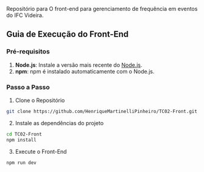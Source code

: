 Repositório para O front-end para gerenciamento de frequência em eventos do IFC Videira.

## Guia de Execução do Front-End

### Pré-requisitos

1. **Node.js**: Instale a versão mais recente do [Node.js](https://nodejs.org/).
2. **npm**: npm é instalado automaticamente com o Node.js.

### Passo a Passo

1. Clone o Repositório

```bash
git clone https://github.com/HenriqueMartinelliPinheiro/TC02-Front.git
```

2. Instale as dependências do projeto

```bash
cd TC02-Front
npm install
```

3. Execute o Front-End

```bash
npm run dev
```
